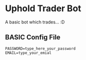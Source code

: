 # Uphold Trader Bot

A basic bot which trades... :D

## BASIC Config File

```text
PASSWORD=type_here_your_password
EMAIL=type_your_emial
```
